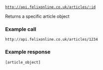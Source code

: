 <code>http://api.felixonline.co.uk/articles/:id</code>

Returns a specific article object

### Example call
`http://api.felixonline.co.uk/articles/1234`

### Example response
    [article_object]

